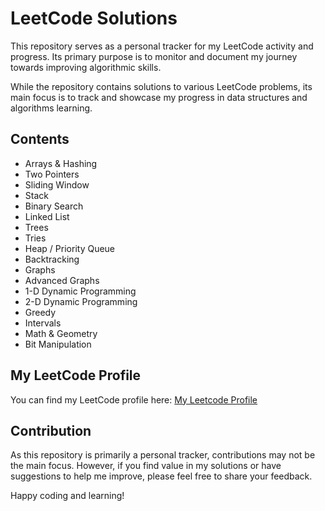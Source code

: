 # LeetCode Solutions

This repository serves as a personal tracker for my LeetCode activity and progress. Its primary purpose is to monitor and document my journey towards improving algorithmic skills.

While the repository contains solutions to various LeetCode problems, its main focus is to track and showcase my progress in data structures and algorithms learning.

## Contents

- Arrays & Hashing
- Two Pointers
- Sliding Window
- Stack
- Binary Search
- Linked List
- Trees
- Tries
- Heap / Priority Queue
- Backtracking
- Graphs
- Advanced Graphs
- 1-D Dynamic Programming
- 2-D Dynamic Programming
- Greedy
- Intervals
- Math & Geometry
- Bit Manipulation

## My LeetCode Profile

You can find my LeetCode profile here: [My Leetcode Profile](https://leetcode.com/DragosMoro/)

## Contribution

As this repository is primarily a personal tracker, contributions may not be the main focus. However, if you find value in my solutions or have suggestions to help me improve, please feel free to share your feedback.

Happy coding and learning!
